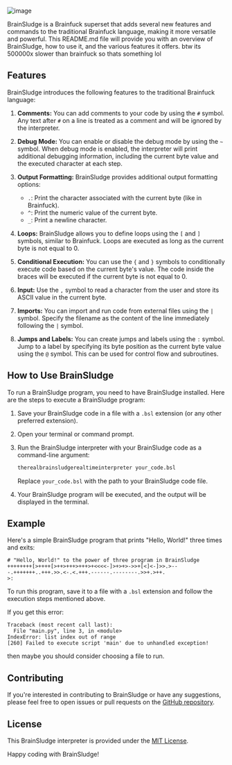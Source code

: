 
![image](https://github.com/ChembWoley/BrainSludge/assets/121530631/5e0e3b42-537c-4cd9-8456-92f995e08bee)

BrainSludge is a Brainfuck superset that adds several new features and commands to the traditional Brainfuck language, making it more versatile and powerful. This README.md file will provide you with an overview of BrainSludge, how to use it, and the various features it offers. btw its 500000x slower than brainfuck so thats something lol

## Features

BrainSludge introduces the following features to the traditional Brainfuck language:

1. **Comments:** You can add comments to your code by using the `#` symbol. Any text after `#` on a line is treated as a comment and will be ignored by the interpreter.

2. **Debug Mode:** You can enable or disable the debug mode by using the `~` symbol. When debug mode is enabled, the interpreter will print additional debugging information, including the current byte value and the executed character at each step.

3. **Output Formatting:** BrainSludge provides additional output formatting options:
   - `.`: Print the character associated with the current byte (like in Brainfuck).
   - `^`: Print the numeric value of the current byte.
   - `_`: Print a newline character.

4. **Loops:** BrainSludge allows you to define loops using the `[` and `]` symbols, similar to Brainfuck. Loops are executed as long as the current byte is not equal to 0.

5. **Conditional Execution:** You can use the `{` and `}` symbols to conditionally execute code based on the current byte's value. The code inside the braces will be executed if the current byte is not equal to 0.

6. **Input:** Use the `,` symbol to read a character from the user and store its ASCII value in the current byte.

7. **Imports:** You can import and run code from external files using the `|` symbol. Specify the filename as the content of the line immediately following the `|` symbol.

8. **Jumps and Labels:** You can create jumps and labels using the `:` symbol. Jump to a label by specifying its byte position as the current byte value using the `@` symbol. This can be used for control flow and subroutines.

## How to Use BrainSludge

To run a BrainSludge program, you need to have BrainSludge installed. Here are the steps to execute a BrainSludge program:

1. Save your BrainSludge code in a file with a `.bsl` extension (or any other preferred extension).

2. Open your terminal or command prompt.

3. Run the BrainSludge interpreter with your BrainSludge code as a command-line argument:

   ```sh
   therealbrainsludgerealtimeinterpreter your_code.bsl
   ```

   Replace `your_code.bsl` with the path to your BrainSludge code file.

4. Your BrainSludge program will be executed, and the output will be displayed in the terminal.

## Example

Here's a simple BrainSludge program that prints "Hello, World!" three times and exits:

```BrainSludge
# "Hello, World!" to the power of three program in BrainSludge
++++++++[>++++[>++>+++>+++>+<<<<-]>+>+>->>+[<]<-]>>.>---.+++++++..+++.>>.<-.<.+++.------.--------.>>+.>++.
>:
```

To run this program, save it to a file with a `.bsl` extension and follow the execution steps mentioned above.

If you get this error:
```BrainSludge
Traceback (most recent call last):
  File "main.py", line 3, in <module>
IndexError: list index out of range
[260] Failed to execute script 'main' due to unhandled exception!
```
then maybe you should consider choosing a file to run.

## Contributing

If you're interested in contributing to BrainSludge or have any suggestions, please feel free to open issues or pull requests on the [GitHub repository](https://github.com/ChembWoley/BrainSludge).

## License

This BrainSludge interpreter is provided under the [MIT License](LICENSE).

Happy coding with BrainSludge!
